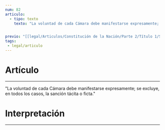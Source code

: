 ```yaml
---
num: 82
articulo: 
  - tipo: texto
    texto: "La voluntad de cada Cámara debe manifestarse expresamente; se excluye, en todos los casos, la sanción tácita o ficta."


previo: "[[legal/Articulos/Constitución de la Nación/Parte 2/Título 1/Sección 1/Capítulo 5/Capítulo 5, De la formación y sanción de las leyes.md|Capítulo 5, De la formación y sanción de las leyes]]"
tags: 
 - legal/articulo
---
```

# Artículo
---
"La voluntad de cada Cámara debe manifestarse expresamente; se excluye, en todos los casos, la sanción tácita o ficta."

# Interpretación
---

